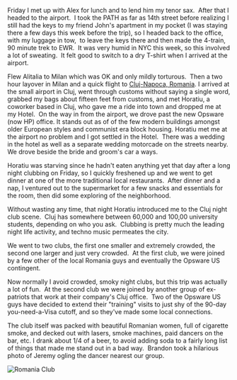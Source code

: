 Friday I met up with Alex for lunch and to lend him my tenor sax.  After that I headed to the airport.  I took the PATH as far as 14th street before realizing I still had the keys to my friend John's apartment in my pocket (I was staying there a few days this week before the trip), so I headed back to the office, with my luggage in tow,  to leave the keys there and then made the 4-train, 90 minute trek to EWR.  It was very humid in NYC this week, so this involved a lot of sweating.  It felt good to switch to a dry T-shirt when I arrived at the airport.

Flew Alitalia to Milan which was OK and only mildly torturous.  Then a two hour layover in Milan and a quick flight to [Cluj-Napoca, Romania](http://maps.google.com/maps?f=q&hl=en&geocode=&time=&date=&ttype=&q=cluj,+romania&sll=37.0625,-95.677068&sspn=41.95363,96.328125&ie=UTF8&om=1&ll=46.845164,23.48877&spn=9.092359,24.082031&z=6&iwloc=addr). I arrived at the small airport in Cluj, went through customs without saying a single word, grabbed my bags about fifteen feet from customs, and met Horatiu, a coworker based in Cluj, who gave me a ride into town and dropped me at my Hotel.  On the way in from the airport, we drove past the new Opsware (now HP) office. It stands out as of of the few modern buildings amongst older European styles and communist era block housing. Horatiu met me at the airport no problem and I got settled in the Hotel.  There was a wedding in the hotel as well as a separate wedding motorcade on the streets nearby.  We drove beside the bride and groom's car a ways.

Horatiu was starving since he hadn't eaten anything yet that day after a long night clubbing on Friday, so I quickly freshened up and we went to get dinner at one of the more traditional local restaurants.  After dinner and a nap, I ventured out to the supermarket for a few snacks and essentials for the room, then did some exploring of the neighborhood.

Without wasting any time, that night Horatiu introduced me to the Cluj night club scene.  Cluj has somewhere between 60,000 and 100,00 university students, depending on who you ask.  Clubbing is pretty much the leading night life activity, and techno music permeates the city.

We went to two clubs, the first one smaller and extremely crowded, the second one larger and just very crowded.  At the first club, we were joined by a few other of the local Romania guys and eventually the Opsware US contingent.

Now normally I avoid crowded, smoky night clubs, but this trip was actually a lot of fun.  At the second club we were joined by another group of ex-patriots that work at their company's Cluj office.  Two of the Opsware US guys have decided to extend their "training" visits to just shy of the 90-day you-need-a-Visa cutoff, and so they've made some local connections.

The club itself was packed with beautiful Romanian women, full of cigarette smoke, and decked out with lasers, smoke machines, paid dancers on the bar, etc. I drank about 1/4 of a beer, to avoid adding soda to a fairly long list of things that made me stand out in a bad way.  Brandon took a hilarious photo of Jeremy ogling the dancer nearest our group.

![Romania Club](/photos/romania_2007/001_jfo_obsession.jpg)